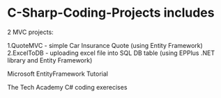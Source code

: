 # C-Sharp-Coding-Projects includes 

2 MVC projects:

1.QuoteMVC - simple Car Insurance Quote (using Entity Framework) 
2.ExcelToDB - uploading excel file into SQL DB table (using EPPlus .NET library and Entity Framework)

Microsoft EntityFramework Tutorial

The Tech Academy C# coding exerecises 


